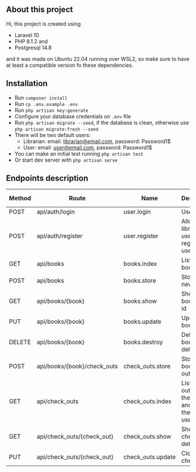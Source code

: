 ## About this project

Hi, this project is created using 
 - Laravel 10
 - PHP 8.1.2 and
 - Postgresql 14.8

and it was made on Ubuntu 22.04 running over WSL2, so make sure to have at least a compatible version fo these dependencies.

## Installation

 - Run `composer install`
 - Run `cp .env.example .env`
 - Run `php artisan key:generate`
 - Configure your database credentials on `.env` file
 - Run `php artisan migrate --seed`, if the database is clean, otherwise use `php artisan migrate:fresh --seed`
 - There will be two default users:
    - Librarian: email: librarian@email.com, password: Password1$
    - User: email: user@email.com, password: Password1$
 - You can make an initial test running `php artisan test`
 - Or start dev server with `php artisan serve`

## Endpoints description

|Method          |Route                         |Name              |Description                                                             |Role allowed                           |
|----------------|------------------------------|------------------|------------------------------------------------------------------------|---------------------------------------|
|POST            | api/auth/login               |user.login        |User login                                                              |both                                   |
|POST            | api/auth/register            |user.register     |Allows to librarian user register ner users                             |librarian          	                |
|GET             | api/books                    |books.index       |Lists all the books                                                     |both                                   |
|POST            | api/books                    |books.store       |Stores a new book                                                       |librarian                              |
|GET             | api/books/{book}             |books.show        |Shows a book by its id                                                  |both                                   |
|PUT             | api/books/{book}             |books.update      |Updates a book                                                          |librarian                              |
|DELETE          | api/books/{book}             |books.destroy     |Deletes a book (soft delete)                                            |librarian                              |
|POST            | api/books/{book}/check_outs  |check_outs.store  |Stores a book check out                                                 |user                                   |
|GET             | api/check_outs               |check_outs.index  |Lists check outs (all for the librarian and only the normal user's own) |both (user with access restrictions)   |
|GET             | api/check_outs/{check_out}   |check_outs.show   |Shows a checkout in detail                                              |both (user with access restrictions)   |
|PUT             | api/check_outs/{check_out}   |check_outs.update |Closes a checkout                                                       |librarian                              |
